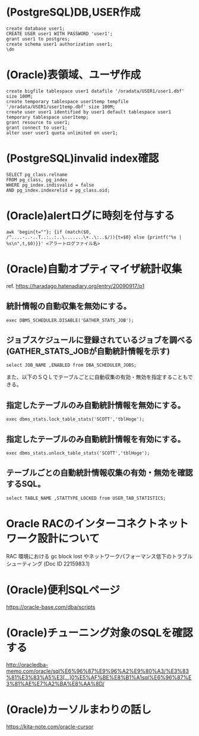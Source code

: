 # (PostgreSQL)DB,USER作成

```
create database user1;
CREATE USER user1 WITH PASSWORD 'user1';
grant user1 to postgres;
create schema user1 authorization user1;
\dn
```

# (Oracle)表領域、ユーザ作成

```
create bigfile tablespace user1 datafile '/oradata/USER1/user1.dbf' size 100M;
create temporary tablespace user1temp tempfile '/oradata/USER1/user1temp.dbf' size 100M;
create user user1 identified by user1 default tablespace user1 temporary tablespace user1temp;
grant resource to user1;
grant connect to user1;
alter user user1 quota unlimited on user1;
```

# (PostgreSQL)invalid index確認

```
SELECT pg_class.relname 
FROM pg_class, pg_index 
WHERE pg_index.indisvalid = false 
AND pg_index.indexrelid = pg_class.oid;
```

# (Oracle)alertログに時刻を付与する

```
awk 'begin{t=""}; {if (match($0, /^....-..-..T..:..:..\.......\+..\:..$/)){t=$0} else {printf("%s | %s\n",t,$0)}}' <アラートログファイル名>
```

# (Oracle)自動オプティマイザ統計収集

ref. https://haradago.hatenadiary.org/entry/20090917/p1

## 統計情報の自動収集を無効にする。

```
exec DBMS_SCHEDULER.DISABLE('GATHER_STATS_JOB');
```

## ジョブスケジュールに登録されているジョブを調べる(GATHER_STATS_JOBが自動統計情報を示す)

```
select JOB_NAME ,ENABLED from DBA_SCHEDULER_JOBS;
```

また、以下のＳＱＬでテーブルごとに自動収集の有効・無効を指定することもできる。


## 指定したテーブルのみ自動統計情報を無効にする。

```
exec dbms_stats.lock_table_stats('SCOTT','tblHoge');
```

## 指定したテーブルのみ自動統計情報を有効にする。

```
exec dbms_stats.unlock_table_stats('SCOTT','tblHoge');
```

## テーブルごとの自動統計情報収集の有効・無効を確認するSQL。

```
select TABLE_NAME ,STATTYPE_LOCKED from USER_TAB_STATISTICS;
```

# Oracle RACのインターコネクトネットワーク設計について
RAC 環境における gc block lost やネットワークパフォーマンス低下のトラブルシューティング (Doc ID 2215983.1)

# (Oracle)便利SQLページ
https://oracle-base.com/dba/scripts

# (Oracle)チューニング対象のSQLを確認する
http://oracledba-memo.com/oracle/sql%E6%96%87%E9%96%A2%E9%80%A3/%E3%83%81%E3%83%A5%E3[…]0%E5%AF%BE%E8%B1%A1sql%E6%96%87%E3%81%AE%E7%A2%BA%E8%AA%8D/

# (Oracle)カーソルまわりの話し
https://kita-note.com/oracle-cursor



